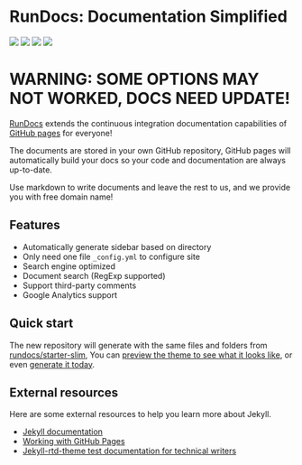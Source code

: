 # RunDocs: Documentation Simplified

![](https://github.com/rundocs/rundocs.io/workflows/ns/badge.svg)
![](https://www.codefactor.io/repository/github/rundocs/jekyll-rtd-theme/badge)
![](https://img.shields.io/gem/dt/jekyll-rtd-theme)
![](https://data.jsdelivr.com/v1/package/gh/rundocs/jekyll-rtd-theme/badge)

# WARNING: SOME OPTIONS MAY NOT WORKED, DOCS NEED UPDATE!

[RunDocs](https://rundocs.io) extends the continuous integration documentation capabilities of [GitHub pages](https://pages.github.com/) for everyone!

The documents are stored in your own GitHub repository, GitHub pages will automatically build your docs so your code and documentation are always up-to-date.

Use markdown to write documents and leave the rest to us, and we provide you with free domain name!

## Features

- Automatically generate sidebar based on directory
- Only need one file `_config.yml` to configure site
- Search engine optimized
- Document search (RegExp supported)
- Support third-party comments
- Google Analytics support

## Quick start

The new repository will generate with the same files and folders from [rundocs/starter-slim][slim], You can [preview the theme to see what it looks like][slim-preview], or even [generate it today][slim-generate].

[slim]: https://github.com/rundocs/starter-slim/
[slim-preview]: https://rundocs.github.io/starter-slim/
[slim-generate]: https://github.com/rundocs/starter-slim/generate

## External resources

Here are some external resources to help you learn more about Jekyll.

- [Jekyll documentation](https://jekyllrb.com/)
- [Working with GitHub Pages](https://docs.github.com/en/github/working-with-github-pages)
- [Jekyll-rtd-theme test documentation for technical writers](https://rundocs.github.io/jekyll-rtd-theme/)
